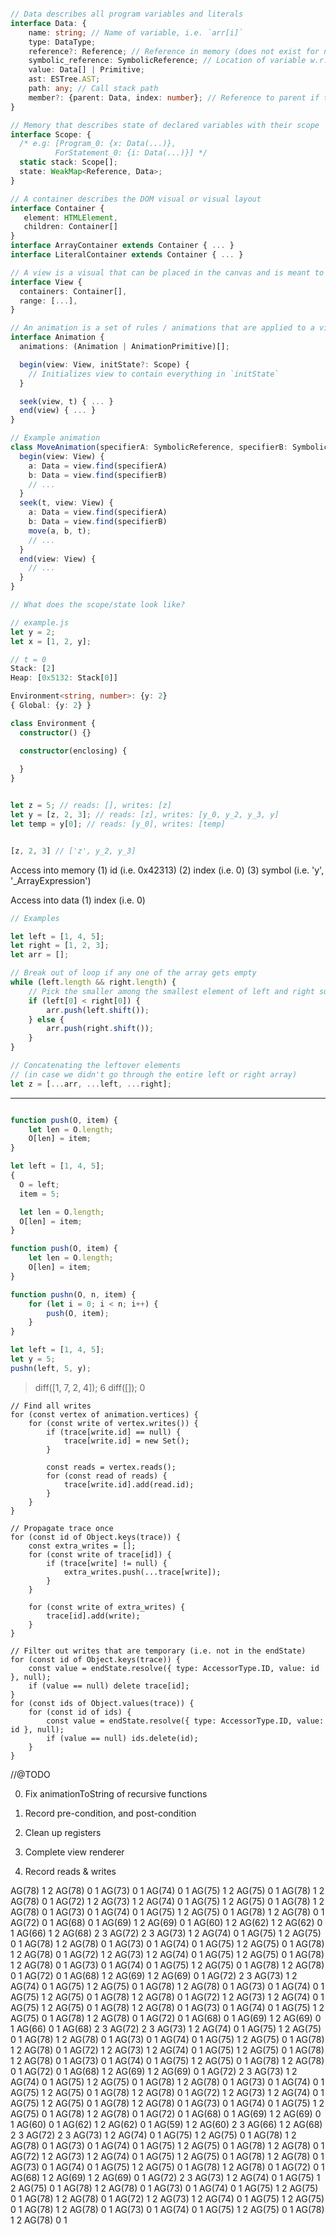 ```typescript

// Data describes all program variables and literals
interface Data: {
    name: string; // Name of variable, i.e. `arr[i]`
    type: DataType; 
    reference?: Reference; // Reference in memory (does not exist for non-mutable objects)
    symbolic_reference: SymbolicReference; // Location of variable w.r.t others, i.e. `arr[0]`
    value: Data[] | Primitive;
    ast: ESTree.AST;
    path: any; // Call stack path
    member?: {parent: Data, index: number}; // Reference to parent if this is a member of an object
}

// Memory that describes state of declared variables with their scope
interface Scope: {
  /* e.g: [Program_0: {x: Data(...)}, 
          ForStatement_0: {i: Data(...)}] */
  static stack: Scope[];
  state: WeakMap<Reference, Data>;
}

// A container describes the DOM visual or visual layout
interface Container {
   element: HTMLElement,
   children: Container[]
}
interface ArrayContainer extends Container { ... }
interface LiteralContainer extends Container { ... }

// A view is a visual that can be placed in the canvas and is meant to describe visuals within a certain range of call stack
interface View {
  containers: Container[],
  range: [...],
}

// An animation is a set of rules / animations that are applied to a view to go from state A to state B 
interface Animation {
  animations: (Animation | AnimationPrimitive)[];

  begin(view: View, initState?: Scope) {
    // Initializes view to contain everything in `initState`
  }

  seek(view, t) { ... }
  end(view) { ... }
}

// Example animation
class MoveAnimation(specifierA: SymbolicReference, specifierB: SymbolicReference) implements AnimationPrimitive {
  begin(view: View) {
    a: Data = view.find(specifierA)
    b: Data = view.find(specifierB)
    // ...
  }
  seek(t, view: View) {
    a: Data = view.find(specifierA)
    b: Data = view.find(specifierB)
    move(a, b, t);
    // ...
  }
  end(view: View) {
    // ...
  }
}

// What does the scope/state look like?

// example.js
let y = 2;
let x = [1, 2, y];

// t = 0
Stack: [2]
Heap: [0x5132: Stack[0]]

Environment<string, number>: {y: 2}
{ Global: {y: 2} }

class Environment {
  constructor() {}

  constructor(enclosing) {
    
  }
}


let z = 5; // reads: [], writes: [z]
let y = [z, 2, 3]; // reads: [z], writes: [y_0, y_2, y_3, y]
let temp = y[0]; // reads: [y_0], writes: [temp]


[z, 2, 3] // ['z', y_2, y_3]


```

Access into memory
(1) id (i.e. 0x42313)
(2) index (i.e. 0)
(3) symbol (i.e. 'y', '_ArrayExpression')

Access into data
(1) index (i.e. 0)

```javascript
// Examples

let left = [1, 4, 5];
let right = [1, 2, 3];
let arr = [];

// Break out of loop if any one of the array gets empty
while (left.length && right.length) {
    // Pick the smaller among the smallest element of left and right sub arrays
    if (left[0] < right[0]) {
        arr.push(left.shift());
    } else {
        arr.push(right.shift());
    }
}

// Concatenating the leftover elements
// (in case we didn't go through the entire left or right array)
let z = [...arr, ...left, ...right];


```
---
```javascript

function push(O, item) {
    let len = O.length;
    O[len] = item;
}

let left = [1, 4, 5];
{
  O = left;
  item = 5;

  let len = O.length;
  O[len] = item;
}


```

```javascript 
function push(O, item) {
    let len = O.length;
    O[len] = item;
}

function pushn(O, n, item) {
    for (let i = 0; i < n; i++) {
        push(O, item);
    }
}

let left = [1, 4, 5];
let y = 5;
pushn(left, 5, y);
```


> diff([1, 7, 2, 4]);
6
> diff([]);
0







    // Find all writes
    for (const vertex of animation.vertices) {
        for (const write of vertex.writes()) {
            if (trace[write.id] == null) {
                trace[write.id] = new Set();
            }

            const reads = vertex.reads();
            for (const read of reads) {
                trace[write.id].add(read.id);
            }
        }
    }

    // Propagate trace once
    for (const id of Object.keys(trace)) {
        const extra_writes = [];
        for (const write of trace[id]) {
            if (trace[write] != null) {
                extra_writes.push(...trace[write]);
            }
        }

        for (const write of extra_writes) {
            trace[id].add(write);
        }
    }

    // Filter out writes that are temporary (i.e. not in the endState)
    for (const id of Object.keys(trace)) {
        const value = endState.resolve({ type: AccessorType.ID, value: id }, null);
        if (value == null) delete trace[id];
    }
    for (const ids of Object.values(trace)) {
        for (const id of ids) {
            const value = endState.resolve({ type: AccessorType.ID, value: id }, null);
            if (value == null) ids.delete(id);
        }
    }




//@TODO

0. Fix animationToString of recursive functions

1. Record pre-condition, and post-condition

2. Clean up registers

3. Complete view renderer

4. Record reads & writes








AG(78) 1 2
AG(78) 0 1
AG(73) 0 1
AG(74) 0 1
AG(75) 1 2
AG(75) 0 1
AG(78) 1 2
AG(78) 0 1
AG(72) 1 2
AG(73) 1 2
AG(74) 0 1
AG(75) 1 2
AG(75) 0 1
AG(78) 1 2
AG(78) 0 1
AG(73) 0 1
AG(74) 0 1
AG(75) 1 2
AG(75) 0 1
AG(78) 1 2
AG(78) 0 1
AG(72) 0 1
AG(68) 0 1
AG(69) 1 2
AG(69) 0 1
AG(60) 1 2
AG(62) 1 2
AG(62) 0 1
AG(66) 1 2
AG(68) 2 3
AG(72) 2 3
AG(73) 1 2
AG(74) 0 1
AG(75) 1 2
AG(75) 0 1
AG(78) 1 2
AG(78) 0 1
AG(73) 0 1
AG(74) 0 1
AG(75) 1 2
AG(75) 0 1
AG(78) 1 2
AG(78) 0 1
AG(72) 1 2
AG(73) 1 2
AG(74) 0 1
AG(75) 1 2
AG(75) 0 1
AG(78) 1 2
AG(78) 0 1
AG(73) 0 1
AG(74) 0 1
AG(75) 1 2
AG(75) 0 1
AG(78) 1 2
AG(78) 0 1
AG(72) 0 1
AG(68) 1 2
AG(69) 1 2
AG(69) 0 1
AG(72) 2 3
AG(73) 1 2
AG(74) 0 1
AG(75) 1 2
AG(75) 0 1
AG(78) 1 2
AG(78) 0 1
AG(73) 0 1
AG(74) 0 1
AG(75) 1 2
AG(75) 0 1
AG(78) 1 2
AG(78) 0 1
AG(72) 1 2
AG(73) 1 2
AG(74) 0 1
AG(75) 1 2
AG(75) 0 1
AG(78) 1 2
AG(78) 0 1
AG(73) 0 1
AG(74) 0 1
AG(75) 1 2
AG(75) 0 1
AG(78) 1 2
AG(78) 0 1
AG(72) 0 1
AG(68) 0 1
AG(69) 1 2
AG(69) 0 1
AG(66) 0 1
AG(68) 2 3
AG(72) 2 3
AG(73) 1 2
AG(74) 0 1
AG(75) 1 2
AG(75) 0 1
AG(78) 1 2
AG(78) 0 1
AG(73) 0 1
AG(74) 0 1
AG(75) 1 2
AG(75) 0 1
AG(78) 1 2
AG(78) 0 1
AG(72) 1 2
AG(73) 1 2
AG(74) 0 1
AG(75) 1 2
AG(75) 0 1
AG(78) 1 2
AG(78) 0 1
AG(73) 0 1
AG(74) 0 1
AG(75) 1 2
AG(75) 0 1
AG(78) 1 2
AG(78) 0 1
AG(72) 0 1
AG(68) 1 2
AG(69) 1 2
AG(69) 0 1
AG(72) 2 3
AG(73) 1 2
AG(74) 0 1
AG(75) 1 2
AG(75) 0 1
AG(78) 1 2
AG(78) 0 1
AG(73) 0 1
AG(74) 0 1
AG(75) 1 2
AG(75) 0 1
AG(78) 1 2
AG(78) 0 1
AG(72) 1 2
AG(73) 1 2
AG(74) 0 1
AG(75) 1 2
AG(75) 0 1
AG(78) 1 2
AG(78) 0 1
AG(73) 0 1
AG(74) 0 1
AG(75) 1 2
AG(75) 0 1
AG(78) 1 2
AG(78) 0 1
AG(72) 0 1
AG(68) 0 1
AG(69) 1 2
AG(69) 0 1
AG(60) 0 1
AG(62) 1 2
AG(62) 0 1
AG(59) 1 2
AG(60) 2 3
AG(66) 1 2
AG(68) 2 3
AG(72) 2 3
AG(73) 1 2
AG(74) 0 1
AG(75) 1 2
AG(75) 0 1
AG(78) 1 2
AG(78) 0 1
AG(73) 0 1
AG(74) 0 1
AG(75) 1 2
AG(75) 0 1
AG(78) 1 2
AG(78) 0 1
AG(72) 1 2
AG(73) 1 2
AG(74) 0 1
AG(75) 1 2
AG(75) 0 1
AG(78) 1 2
AG(78) 0 1
AG(73) 0 1
AG(74) 0 1
AG(75) 1 2
AG(75) 0 1
AG(78) 1 2
AG(78) 0 1
AG(72) 0 1
AG(68) 1 2
AG(69) 1 2
AG(69) 0 1
AG(72) 2 3
AG(73) 1 2
AG(74) 0 1
AG(75) 1 2
AG(75) 0 1
AG(78) 1 2
AG(78) 0 1
AG(73) 0 1
AG(74) 0 1
AG(75) 1 2
AG(75) 0 1
AG(78) 1 2
AG(78) 0 1
AG(72) 1 2
AG(73) 1 2
AG(74) 0 1
AG(75) 1 2
AG(75) 0 1
AG(78) 1 2
AG(78) 0 1
AG(73) 0 1
AG(74) 0 1
AG(75) 1 2
AG(75) 0 1
AG(78) 1 2
AG(78) 0 1